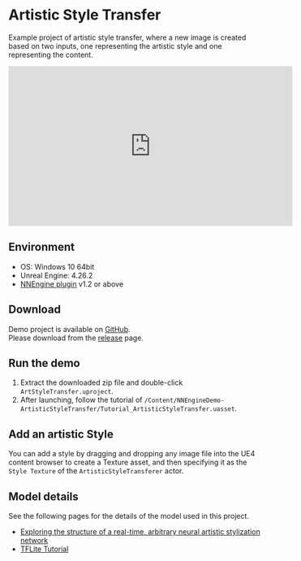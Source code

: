 # Artistic Style Transfer

Example project of artistic style transfer, where a new image is created based on two inputs, one representing the artistic style and one representing the content.

<iframe width="560" height="315" src="https://www.youtube.com/embed/_v0ZNogoK6w" title="YouTube video player" frameborder="0" allow="accelerometer; autoplay; clipboard-write; encrypted-media; gyroscope; picture-in-picture" allowfullscreen></iframe>

## Environment

- OS: Windows 10 64bit
- Unreal Engine: 4.26.2
- [NNEngine plugin](https://www.unrealengine.com/marketplace/product/74892c770dc149b1b5c4e872804e6ade) v1.2 or above

## Download

Demo project is available on [GitHub](https://github.com/Akiya-Research-Institute/Artistic-Style-Transfer-on-UE4).  
Please download from the [release](https://github.com/Akiya-Research-Institute/Artistic-Style-Transfer-on-UE4/releases) page.

## Run the demo

1. Extract the downloaded zip file and double-click `ArtStyleTransfer.uproject`.  
2. After launching, follow the tutorial of `/Content/NNEngineDemo-ArtisticStyleTransfer/Tutorial_ArtisticStyleTransfer.uasset`.

## Add an artistic Style

You can add a style by dragging and dropping any image file into the UE4 content browser to create a Texture asset, and then specifying it as the `Style Texture` of the `ArtisticStyleTransferer` actor.

## Model details

See the following pages for the details of the model used in this project.

- [Exploring the structure of a real-time, arbitrary neural artistic stylization network](https://arxiv.org/abs/1705.06830)
- [TFLite Tutorial](https://www.tensorflow.org/lite/examples/style_transfer/overview)